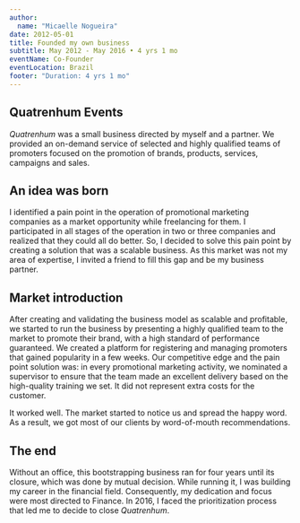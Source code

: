 ```yaml
---
author:
  name: "Micaelle Nogueira"
date: 2012-05-01
title: Founded my own business
subtitle: May 2012 - May 2016 • 4 yrs 1 mo
eventName: Co-Founder
eventLocation: Brazil
footer: "Duration: 4 yrs 1 mo"
---
```


## Quatrenhum Events

*Quatrenhum* was a small business directed by myself and a partner. We provided an on-demand service of selected and highly qualified teams of promoters focused on the promotion of brands, products, services, campaigns and sales.

## An idea was born

I identified a pain point in the operation of promotional marketing companies as a market opportunity while freelancing for them. I participated in all stages of the operation in two or three companies and realized that they could all do better. So, I decided to solve this pain point by creating a solution that was a scalable business. As this market was not my area of expertise, I invited a friend to fill this gap and be my business partner.

## Market introduction

After creating and validating the business model as scalable and profitable, we started to run the business by presenting a highly qualified team to the market to promote their brand, with a high standard of performance guaranteed. We created a platform for registering and managing promoters that gained popularity in a few weeks. Our competitive edge and the pain point solution was: in every promotional marketing activity, we nominated a supervisor to ensure that the team made an excellent delivery based on the high-quality training we set. It did not represent extra costs for the customer.

It worked well. The market started to notice us and spread the happy word. As a result, we got most of our clients by word-of-mouth recommendations.

## The end

Without an office, this bootstrapping business ran for four years until its closure, which was done by mutual decision. While running it, I was building my career in the financial field. Consequently, my dedication and focus were most directed to Finance. In 2016, I faced the prioritization process that led me to decide to close *Quatrenhum*.